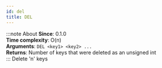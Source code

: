 ```yaml
---
id: del
title: DEL
---
```

:::note About
**Since**: 0.1.0  
**Time complexity**: O(n)  
**Arguments**: `DEL <key1> <key2> ...`  
**Returns**: Number of keys that were deleted as an unsigned int  
:::
Delete 'n' keys